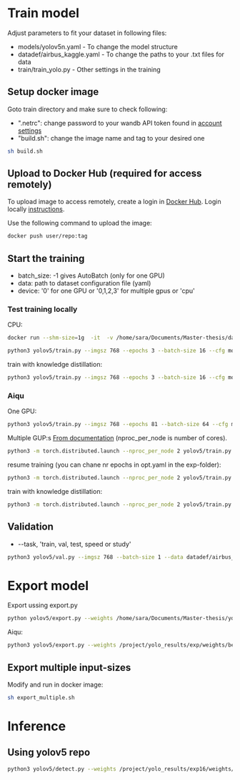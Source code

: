 # Train model 

Adjust parameters to fit your dataset in following files:
* models/yolov5n.yaml - To change the model structure
* datadef/airbus_kaggle.yaml - To change the paths to your .txt files for data
* train/train_yolo.py - Other settings in the training

## Setup docker image
Goto train directory and make sure to check following:
- ".netrc": change password to your wandb API token found in [account settings](https://wandb.ai/settings)
- "build.sh": change the image name and tag to your desired one
````bash
sh build.sh
````
## Upload to Docker Hub (required for access remotely)
To upload image to access remotely, create a login in [Docker Hub](https://hub.docker.com/). 
Login locally [instructions](https://docs.docker.com/engine/reference/commandline/login/).

Use the following command to upload the image:
````bash
docker push user/repo:tag
````

## Start the training
* batch_size: -1 gives AutoBatch (only for one GPU)
* data: path to dataset configuration file (yaml)
* device:  '0' for one GPU or '0,1,2,3' for multiple gpus or 'cpu'
### Test training locally
CPU: 
````bash
docker run --shm-size=1g  -it  -v /home/sara/Documents/Master-thesis/dataset/only_boats:/example_data sara980710/yolov5_kd_env:v1.0
````
````bash
python3 yolov5/train.py --imgsz 768 --epochs 3 --batch-size 16 --cfg models/yolov5n.yaml --data datadef/airbus_kaggle.yaml --weights yolov5n.pt --project /project/yolo_results --device cpu --workers 1
````

train with knowledge distillation:
````bash
python3 yolov5/train.py --imgsz 768 --epochs 3 --batch-size 16 --cfg models/yolov5n.yaml --data datadef/airbus_kaggle.yaml --weights yolov5n.pt --project /project/yolo_results --device cpu --workers 1 --kd_weights yolov5s.pt
````
### Aiqu
One GPU:
````bash
python3 yolov5/train.py --imgsz 768 --epochs 81 --batch-size 64 --cfg models/yolov5n.yaml --data datadef/airbus_kaggle_aiqu.yaml --weights yolov5n.pt --project /project/yolo_results --device 0 --save-period 1 
````
Multiple GUP:s [From documentation](https://docs.ultralytics.com/tutorials/multi-gpu-training/) (nproc_per_node is number of cores).
````bash
python3 -m torch.distributed.launch --nproc_per_node 2 yolov5/train.py --imgsz 768 --epochs 81 --batch-size 256 --cfg models/yolov5n.yaml --data datadef/airbus_kaggle_aiqu.yaml --weights yolov5n.pt --project /project/yolo_results --device 0,1 --save-period 10 --cache
````
resume training (you can chane nr epochs in opt.yaml in the exp-folder):
````bash
python3 -m torch.distributed.launch --nproc_per_node 2 yolov5/train.py --device 0,1 --save-period 10 --cache --resume /project/yolo_results/exp16/weights/best.pt
````
train with knowledge distillation:
````bash
python3 -m torch.distributed.launch --nproc_per_node 2 yolov5/train.py --imgsz 768 --epochs 81 --batch-size 256 --cfg models/yolov5n.yaml --data datadef/airbus_kaggle_aiqu.yaml --weights yolov5n.pt --project /project/yolo_results --device 0,1 --save-period 10 --cache --kd_weights /project/yolo_results/exp/weights/epoch80.pt
````

## Validation
* --task, 'train, val, test, speed or study'
````bash
python3 yolov5/val.py --imgsz 768 --batch-size 1 --data datadef/airbus_kaggle_aiqu.yaml --weights /project/yolo_results/exp16/weights/best.pt --project /project/yolo_results_test --device 0 --task test --save-txt
````

# Export model 
Export ussing export.py

````bash
python yolov5/export.py --weights /home/sara/Documents/Master-thesis/yolov5/models/yolov5n.pt --include tflite --imgsz 768
````

Aiqu:
````bash
python3 yolov5/export.py --weights /project/yolo_results/exp/weights/best.pt --include tflite --imgsz 768 --name somename
````

## Export multiple input-sizes
Modify and run in docker image:
````bash
sh export_multiple.sh
````

# Inference 
## Using yolov5 repo
````bash
python3 yolov5/detect.py --weights /project/yolo_results/exp16/weights/epoch80-fp16.tflite --img 768 --source /data/test_v2/ --project /project/yolo_inference --device 0 --data datadef/airbus_kaggle.yaml
````
